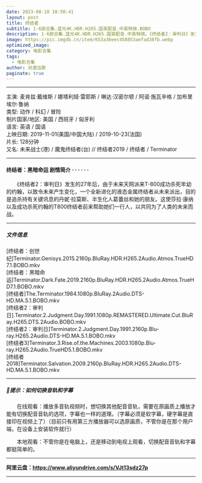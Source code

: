 ```yaml
---
date: 2023-08-10 18:50:41
layout: post
title: 终结者
subtitle: 1-6部合集.蓝光4K.HDR.H265.国英配音.中英特效.BOBO
description: 1-6部合集.蓝光4K.HDR.H265.国英配音.中英特效。《终结者2：审判日》发生的27年后，由于未来天网派来T-800成功杀死年幼的约翰，以致令未来产生变化，一个全新进化的液态金属终结者从未来派出......
image: https://pic.imgdb.cn/item/653a36eec458853aefad38fb.webp
optimized_image: 
category: 电影合集
tags:
  - 电影合集
author: 对酒当歌
paginate: true
---
```


---

主演: 麦肯兹·戴维斯 / 娜塔利娅·雷耶斯 / 琳达·汉密尔顿 / 阿诺·施瓦辛格 / 加布里埃尔·鲁纳  
类型: 动作 / 科幻 / 冒险  
制片国家/地区: 美国 / 西班牙 / 匈牙利  
语言: 英语 / 国语  
上映日期: 2019-11-01(美国/中国大陆) / 2019-10-23(法国)  
片长: 128分钟  
又名: 未来战士(港) / 魔鬼终结者(台) // 终结者2019 / 终结者 / Terminator  

---

#### 终结者：黑暗命运 剧情简介 · · · · · ·

　　《终结者2：审判日》发生的27年后，由于未来天网派来T-800成功杀死年幼的约翰，以致令未来产生变化，一个全新进化的液态金属终结者从未来派出，目的是追杀持有关键讯息的丹妮·拉莫斯、半生化人葛蕾丝和她的朋友。这使莎拉·康纳以及成功杀死约翰的T800终结者前来帮助她们一行人，以共同为了人类的未来而战。

---

##### 文件信息

[终结者：创世纪]Terminator.Genisys.2015.2160p.BluRay.HDR.H265.2Audio.Atmos.TrueHD7.1.BOBO.mkv  
[终结者：黑暗命运]Terminator.Dark.Fate.2019.2160p.BluRay.HDR.H265.2Audio.Atmos.TrueHD7.1.BOBO.mkv  
[终结者]The.Terminator.1984.1080p.BluRay.2Audio.DTS-HD.MA.5.1.BOBO.mkv  
[终结者2：审判日].Terminator.2.Judgment.Day.1991.1080p.REMASTERED.Ultimate.Cut.BluRay.H265.DTS.2Audio.BOBO.mkv  
[终结者2：审判日]Terminator.2.Judgment.Day.1991.2160p.Blu-ray.H265.2Audio.DTS-HD.MA.5.1.BOBO.mkv  
[终结者3]Terminator.3.Rise.of.the.Machines.2003.1080p.Blu-ray.H265.2Audio.TrueHD5.1.BOBO.mkv  
[终结者2018]Terminator.Salvation.2009.2160p.BluRay.HDR.H265.2Audio.DTS-HD.MA.5.1.BOBO.mkv  

---

##### 🔔提示：如何切换音轨和字幕

　　在线观看：播放多音轨视频时，想切换其他配音音轨，需要在原画质上播放才能有切换配音音轨的选项，字幕也一样的道理。（字幕必须是软字幕，硬字幕是直接印在视频上了）（目前只有用第三方播放器可以选原画质，不管你是在那个用户端，在设备上安装软件就行）

　　本地观看：不管你是在电脑上，还是移动到电视上观看，切换配音音轨和字幕都挺简单的。

---

**阿里云盘：<https://www.aliyundrive.com/s/VJt13sdz27p>**

---
